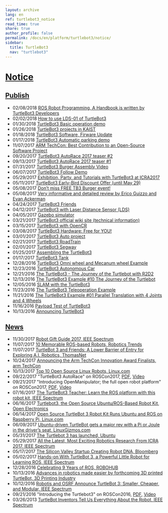 ```yaml
---
layout: archive
lang: en
ref: turtlebot3_notice
read_time: true
share: true
author_profile: false
permalink: /docs/en/platform/turtlebot3/notice/
sidebar:
  title: TurtleBot3
  nav: "turtlebot3"
---
```


<div style="counter-reset: h1 1"></div>

# [Notice](#notice)

## [Publish](#publish)

  - 02/08/2018 [ROS Robot Programming, A Handbook is written by TurtleBot3 Developers](http://community.robotsource.org/t/download-the-ros-robot-programming-book-for-free/51/)
  - 02/02/2018 [How to use LDS-01 of TurtleBot3](https://discourse.ros.org/t/tb3-how-to-use-lds-01-of-turtlebot3/3862)
  - 01/30/2018 [TurtleBot3 Basic operation demo](https://discourse.ros.org/t/tb3-turtlebot3-basic-operation-demo/3840)
  - 01/26/2018 [TurtleBot3 projects in KAIST](https://discourse.ros.org/t/turtlebot3-projects-in-kaist/3794)
  - 01/18/2018 [TurtleBot3 Software, Firware Update](https://discourse.ros.org/t/turtlebot3-software-and-firmware-update-and-waffle-pi/3729)
  - 01/17/2018 [TurtleBot3 Automatic parking demo](https://discourse.ros.org/t/tb3-turtlebot3-automatic-parking-demo/3720)
  - 11/07/2017 [ARM TechCon: Best Contribution to an Open-Source Software Project](https://discourse.ros.org/t/arm-techcon-best-contribution-to-an-open-source-software-project/3129)
  - 09/20/2017 [TurtleBot3 AutoRace 2017 teaser #2](https://discourse.ros.org/t/tb3-turtlebot3-autorace-2017-teaser-2/2701)
  - 09/13/2017 [TurtleBot3 AutoRace 2017 teaser #1](https://discourse.ros.org/t/tb3-turtlebot3-autorace-2017-teaser-1/2626)
  - 07/31/2017 [TurtleBot3 Burger Assembly Video](https://discourse.ros.org/t/tb3-turtlebot3-burger-assembly-video/2340)
  - 06/07/2017 [TurtleBot3 Follow Demo](https://discourse.ros.org/t/tb3-turtlebot3-follow-demo/1897)
  - 05/29/2017 [Exhibition, Party, and Tutorials with TurtleBot3 at ICRA2017](https://discourse.ros.org/t/tb3-exhibition-party-and-tutorials-with-turtlebot3-at-icra2017/1878)
  - 05/11/2017 [TurtleBot3 Early-Bird Discount Offer (until May 29)](https://discourse.ros.org/t/tb3-turtlebot3-early-bird-discount-offer-until-may-29/1830)
  - 05/08/2017 [Don’t miss FREE TB3 Burger event!](https://discourse.ros.org/t/tb3-dont-miss-free-tb3-burger-event/1809)
  - 05/08/2017 [Very informative and detailed review by Erico Guizzo and Evan Ackerman](https://discourse.ros.org/t/tb3-very-informative-and-detailed-review-by-erico-guizzo-and-evan-ackerman/1808)
  - 04/24/2017 [TurtleBot3 Friends](https://discourse.ros.org/t/tb3-turtlebot3-friends/1717)
  - 04/12/2017 [TurtleBot3 with Laser Distance Sensor (LDS)](https://discourse.ros.org/t/tb3-turtlebot3-with-laser-distance-sensor-lds/1644)
  - 04/05/2017 [Gazebo simulator](https://discourse.ros.org/t/tb3-gazebo-simulator/1608)
  - 03/21/2017 [TurtleBot3 official wiki site (technical information)](https://discourse.ros.org/t/tb3-turtlebot3-official-wiki-site-technical-information/1536)
  - 03/15/2017 [TurtleBot3 with OpenCR](https://discourse.ros.org/t/tb3-turtlebot3-with-opencr/1488)
  - 03/08/2017 [TurtleBot3 Hardware: Free for YOU!](https://discourse.ros.org/t/tb3-turtlebot3-hardware-free-for-you/1444)
  - 03/01/2017 [TurtleBot3 Auto project](https://discourse.ros.org/t/tb3-turtlebot3-auto-project/1402)
  - 02/21/2017 [TurtleBot3 RoadTrain](https://discourse.ros.org/t/tb3-turtlebot3-roadtrain/1364)
  - 02/01/2017 [TurtleBot3 Segway](https://discourse.ros.org/t/tb3-turtlebot3-segway/1247)
  - 01/25/2017 [Assembling the TurtleBot3](https://discourse.ros.org/t/tb3-assembling-the-turtlebot3/1208)
  - 01/17/2017 [TurtleBot3 Tank](https://discourse.ros.org/t/tb3-turtlebot3-tank/1169)
  - 12/28/2016 [TurtleBot3 Omni wheel and Mecanum wheel Example](https://discourse.ros.org/t/tb3-turtlebot3-omni-wheel-and-mecanum-wheel-example/1028)
  - 12/23/2016 [TurtleBot3 Autonomous Car](https://discourse.ros.org/t/tb3-turtlebot3-autonomous-car/1011)
  - 12/21/2016 [The TurtleBot3 - The Journey of the Turtlebot with R2D2](https://discourse.ros.org/t/tb3-the-turtlebot3-the-journey-of-the-turtlebot-with-r2d2/998)
  - 12/13/2016 [The TurtleBot3 Example #10 The Journey of the Turtlebot](https://discourse.ros.org/t/tb3-the-turtlebot3-example-10-the-journey-of-the-turtlebot/965)
  - 12/05/2016 [SLAM with the TurtleBot3](https://discourse.ros.org/t/tb3-slam-with-the-turtlebot3/927)
  - 11/23/2016 [The TurtleBot3 Teleoperation Example](https://discourse.ros.org/t/tb3-the-turtlebot3-teleoperation-example/865)
  - 11/21/2016 [The TurtleBot3 Example #01 Parallel Translation with 4 Joints and 4 Wheels](https://discourse.ros.org/t/tb3-the-turtlebot3-example-01-parallel-translation-with-4-joints-and-4-wheels/838)
  - 11/16/2016 [Payload Test of TurtleBot3](https://discourse.ros.org/t/tb3-payload-test-of-turtlebot3/827)
  - 10/13/2016 [Announcing TurtleBot3](https://discourse.ros.org/t/announcing-turtlebot3/623)

## [News](#news)

  - 11/30/2017 [Robot Gift Guide 2017, IEEE Spectrum](https://spectrum.ieee.org/automaton/robotics/home-robots/robot-gift-guide-2017)
  - 11/07/2017 [10 Memorable ROS-based Robots, Robotics Trends](http://roboticstrends.com/article/10_memorable_ros_based_robots)
  - 11/07/2017 [TurtleBot 3 and Friends: A Lower Barrier of Entry for Exploring A.I. Robotics, ThomasNet](https://news.thomasnet.com/fullstory/40007572)
  - 10/24/2017 [Announcing the Arm TechCon Innovation Award Finalists, arm TechCon](http://www.armtechcon.com/announcing-the-arm-techcon-innovation-award-finalists/)
  - 10/13/2017 [Top 10 Open Source Linux Robots, Linux.com](https://www.linux.com/blog/2017/10/top-10-open-source-linux-robots)
  - 09/22/2017 "TurtleBot3 AutoRace" on ROSCon2017, [PDF](https://roscon.ros.org/2017/presentations/ROSCon%202017%20Lightning%20211.pdf), [Video](https://vimeo.com/236177042#t=1760s)
  - 09/21/2017 "Introducing OpenManipulator; the full open robot platform" on ROSCon2017, [PDF](https://roscon.ros.org/2017/presentations/ROSCon%202017%20OpenManipulator.pdf), [Video](https://vimeo.com/236147296)
  - 07/16/2017 [The TurtleBot3 Teacher: Learn the ROS platform with this robot kit, IEEE Spectrum](https://spectrum.ieee.org/geek-life/hands-on/the-turtlebot3-teacher)
  - 06/16/2017 [Turtlebot3, the Open Source Ubuntu/ROS-Based Robot Kit, Open Electronics](https://www.open-electronics.org/turtlebot3-the-open-source-ubunturos-based-robot-kit/)
  - 06/14/2017 [Open Source TurtleBot 3 Robot Kit Runs Ubuntu and ROS on Raspberry Pi, Linux.com](https://www.linux.com/news/event/open-source-summit-na/2017/6/open-source-turtlebot-3-robot-kit-runs-ubuntu-and-ros-raspberry-pi)
  - 06/09/2017 [Ubuntu-driven TurtleBot gets a major rev with a Pi or Joule in the driver’s seat, LinuxGizmos.com](http://linuxgizmos.com/ubuntu-driven-turtlebot-gets-a-major-rev-with-a-pi-or-joule-in-the-drivers-seat/)
  - 05/31/2017 [The Turtlebot 3 has launched, Ubuntu](https://insights.ubuntu.com/2017/05/31/the-turtlebot-3-has-launched/)
  - 05/29/2017 [All the Latest, Most Exciting Robotics Research From ICRA 2017, IEEE Spectrum](http://spectrum.ieee.org/automaton/robotics/robotics-software/all-the-latest-most-exciting-robotics-research-from-icra-2017)
  - 05/17/2017 [The Silicon Valley Startup Creating Robot DNA, Bloomberg](https://www.bloomberg.com/news/videos/2017-05-17/the-silicon-valley-startup-creating-robot-dna-video)
  - 05/02/2017 [Hands-on With TurtleBot 3, a Powerful Little Robot for Learning ROS, IEEE Spectrum](http://spectrum.ieee.org/automaton/robotics/robotics-hardware/review-robotis-turtlebot-3)
  - 12/28/2016 [Celebrating 9 Years of ROS, ROBOHUB](http://robohub.org/celebrating-9-years-of-ros/)
  - 10/13/2016 [Advances in robotics made easier by forthcoming 3D printed TurtleBot, 3D Printing Industry](https://3dprintingindustry.com/news/advances-robotics-made-easier-forthcoming-3d-printed-turtlebot-96844/)
  - 10/12/2016 [Robotis and OSRF Announce TurtleBot 3: Smaller, Cheaper, and Modular, IEEE Spectrum](http://spectrum.ieee.org/automaton/robotics/diy/robotis-and-osrf-announce-turtlebot-3-smaller-cheaper-and-modular)
  - 09/21/2016 "Introducing the Turtlebot3" on ROSCon2016, [PDF](http://roscon.ros.org/2016/presentations/ROSCon2016_Turtlebot3_ROBOTIS.pdf), [Video](https://vimeo.com/187699447)
  - 03/26/2013 [TurtleBot Inventors Tell Us Everything About the Robot, IEEE Spectrum](http://spectrum.ieee.org/automaton/robotics/diy/interview-turtlebot-inventors-tell-us-everything-about-the-robot)
